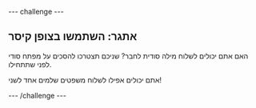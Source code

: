 \--- challenge \---

## אתגר: השתמשו בצופן קיסר

האם אתם יכולים לשלוח מילה סודית לחבר? שניכם תצטרכו להסכים על מפתח סודי לפני שתתחילו.

אתם יכולים אפילו לשלוח משפטים שלמים אחד לשני!

\--- /challenge \---
